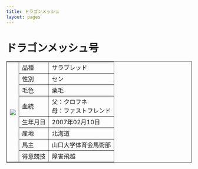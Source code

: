 ```yaml
---
title: ドラゴンメッシュ
layout: pages
---
```


# ドラゴンメッシュ号

<table border="1">
    <tr>
        <th rowspan="8"><img src="IMG_8250.JPG"></th>
        <td>品種</td>
        <td>サラブレッド</td>
    </tr>
    <tr>
        <td>性別</td>
        <td>セン</td>
    </tr>
    <tr>
        <td>毛色</td>
        <td>栗毛</td>
    </tr>
    <tr>
        <td>血統</td>
        <td>父：クロフネ<br>母：ファストフレンド</td>
    </tr>
    <tr>
        <td>生年月日</td>
        <td>2007年02月10日</td>
    </tr>
    <tr>
        <td>産地</td>
        <td>北海道</td>
    </tr>
    <tr>
        <td>馬主</td>
        <td>山口大学体育会馬術部</td>
    <tr>
        <td>得意競技</td>
        <td>障害飛越</td>
    </tr>
    </tr>
</table>
